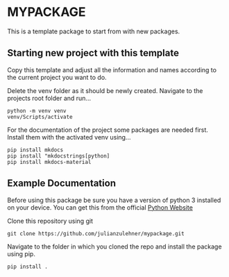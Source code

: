 # MYPACKAGE 

This is a template package to start from with new packages.

## Starting new project with this template
Copy this template and adjust all the information and names according to the current
project you want to do. 

Delete the venv folder as it should be newly created. Navigate to the projects root 
folder and run...
```
python -m venv venv
venv/Scripts/activate
```
For the documentation of the project some packages are needed first. Install them with 
the activated venv using...
```
pip install mkdocs
pip install "mkdocstrings[python]
pip install mkdocs-material
```
## Example Documentation

Before using this package be sure you have a version of python 3 installed on your device.
You can get this from the official [Python Website](https://www.python.org/downloads/)

Clone this repository using git 
```
git clone https://github.com/julianzulehner/mypackage.git
```

Navigate to the folder in which you cloned the repo and install the package using pip.
```
pip install .
```